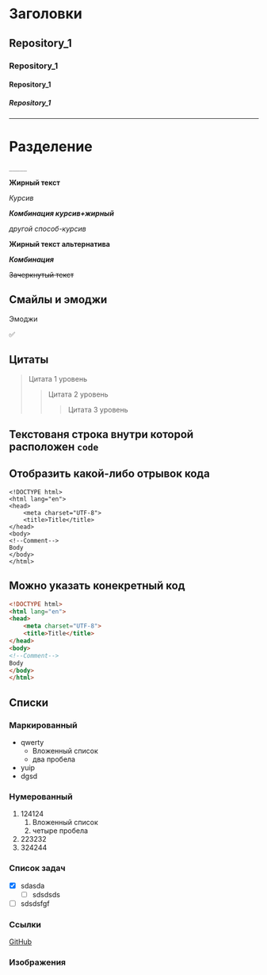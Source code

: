 # Заголовки
## Repository_1
### Repository_1
#### Repository_1
##### Repository_1
___

# Разделение
```
_____
```

**Жирный текст**

*Курсив*

***Комбинация курсив+жирный***

_другой способ-курсив_

__Жирный текст альтернатива__

___Комбинация___

~~Зачеркнутый текст~~

## Смайлы и эмоджи

Эмоджи 

:white_check_mark:

## Цитаты
>Цитата 1 уровень
>> Цитата 2 уровень
>>> Цитата 3 уровень

## Текстованя строка внутри которой расположен `code`

## Отобразить какой-либо отрывок кода 
```
<!DOCTYPE html>
<html lang="en">
<head>
    <meta charset="UTF-8">
    <title>Title</title>
</head>
<body>
<!--Comment-->
Body
</body>
</html>
```
## Можно указать конекретный код
```html
<!DOCTYPE html>
<html lang="en">
<head>
    <meta charset="UTF-8">
    <title>Title</title>
</head>
<body>
<!--Comment-->
Body
</body>
</html>
```

## Списки
### Маркированный 
* qwerty
  * Вложенный список
  * два пробела
* yuip
* dgsd

### Нумерованный
1. 124124
    1. Вложенный список
    2. четыре пробела
2. 223232
3. 324244
   
### Список задач
- [X] sdasda
    - [ ] sdsdsds
- [ ] sdsdsfgf

### Ссылки

[GitHub](https://github.com/crazqx)

### Изображения
